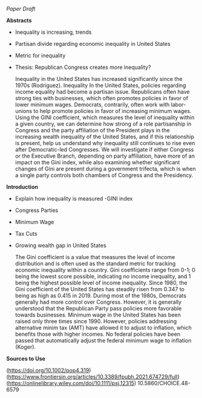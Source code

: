 *Paper Draft*

**Abstracts**

- Inequality is increasing, trends
- Partisan divide regarding economic inequality in United States
- Metric for inequality
- Thesis: Republican Congress creates more inequality? 

    Inequality in the United States has increased significantly since the 1970s (Rodriguez). Inequality In the United States, policies regarding income equality had become a partisan issue. Republicans often have strong ties with businesses, which often promotes policies in favor of lower minimum wages. Democrats, contrarily, often work with labor-unions to help promote policies in favor of increasing minimum wages. Using the GINI coefficient, which measures the level of inequality within a given country, we can determine how strong of a role partisanship in Congress and the party affiliation of the President plays in the increasing wealth inequality of the United States, and if this relationship is present, help us understand why inequality still continues to rise even after Democratic-led Congresses. We will investigate if either Congress or the Executive Branch, depending on party affiliation, have more of an impact on the Gini index, while also examining whether significant changes of Gini are present during a government trifecta, which is when a single party controls both chambers of Congress and the Presidency.

**Introduction**

- Explain how inequality is measured
    -GINI index
- Congress Parties
- Minimum Wage
- Tax Cuts
- Growing wealth gap in United States

    The Gini coefficient is a value that measures the level of income distribution and is often used as the standard metric for tracking economic inequality within a country. Gini coefficients range from 0-1; 0 being the lowest score possible, indicating no income inequality, and 1 being the highest possible level of income inequality. Since 1980, the Gini coefficient of the United States has steadily risen from 0.347 to being as high as 0.415 in 2019.
  During most of the 1980s, Democrats generally had more control over Congress. However, it is generally understood that the Republican Party pass policies more favorable towards businesses.
  Minimum wage in the United States has been raised only three times since 1990. However, policies addressing alternative minim tax (AMT) have allowed it to adjust to inflation, which benefits those with higher incomes. No federal policies have been passed that automatically adjust the federal minimum wage to inflation (Koger). 

**Sources to Use**

(https://doi.org/10.1002/pop4.319)
(https://www.frontiersin.org/articles/10.3389/fpubh.2021.674729/full)
(https://onlinelibrary.wiley.com/doi/10.1111/psj.12315)
10.5860/CHOICE.48-6579
